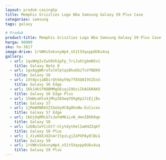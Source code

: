 ```yaml
---
layout: produk-casinghp
title: Memphis Grizzlies Logo Nba Samsung Galaxy S9 Plus Case
categories: samsung
tags: galaxy

# Produk
product-title: Memphis Grizzlies Logo Nba Samsung Galaxy S9 Plus Case
harga: 90000
sku: hn-3617
image-drive: 1rVWKs5okvnyWp4_n51t5XqxppOU6x4uq
gallery:
  - url: 1qxWHgIvIwV8Vh2pFp_7riJuhCgbmN5v1
    title: Galaxy Note 8
  - url: 1gxAqgWKroTalH7ptqzBhxKbzTsVfNDKO
    title: Galaxy S6
  - url: 1XYdpvjaBDirQtk8yh9p7f85Q8I9SZGsU
    title: Galaxy S6 Edge
  - url: 1KkiHkSfN8BMMgUEsqiG9UsiIkAGbRAKO
    title: Galaxy S6 Edge Plus
  - url: 15mWsaHlo4jMhy5EUwqYOXgKp2JiEjjBu
    title: Galaxy S7
  - url: 1jMeWONK6VZIGeUy0C8g0knNw-Eulicex
    title: Galaxy S7 Edge
  - url: 1bUjOqRMcG7xJeFmM6iLvN_4mnIBhD9qe
    title: Galaxy S8
  - url: 1zEBo1eYCcGtf-nlytdytHelIwKHZ2qKf
    title: Galaxy S8 Plus
  - url: 1_XivHXXJdZn4rItpzLgjZoPXPAyDlBLG
    title: Galaxy S9
  - url: 1rVWKs5okvnyWp4_n51t5XqxppOU6x4uq
    title: Galaxy S9 Plus
---
```

